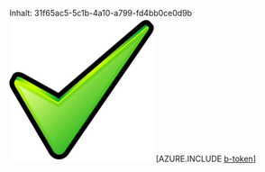 Inhalt: 31f65ac5-5c1b-4a10-a799-fd4bb0ce0d9b![Bild](44109e4e-c5da-408a-8f37-3b12b39349e8.png)
[AZURE.INCLUDE [b-token](76355d5b-8578-4768-961a-b0226a7d5d52.md)]
